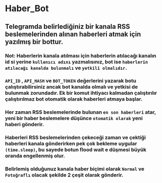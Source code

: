 # Haber_Bot
## Telegramda belirlediğiniz bir kanala RSS beslemelerinden alınan haberleri atmak için yazılmış bir bottur.
### Not: Haberlerin kanala atılması için haberlerin atılacağı kanalın id si yerine ```kullanıcı adını``` yazmalısınız, bot ise ```haberlerin atılacağı kanalda bulunmalı``` ve ```yetkili olmalıdır```.
### ```API_ID``` , ```API_HASH``` ve ```BOT_TOKEN``` değerlerini yazarak botu çalıştırabilirsiniz ancak bot kanalda olmalı ve yetkisi de bulunmak zorundadır. Ek bir komut ihtiyacı kalmadan çalıştırılır çalıştırılmaz bot otomatik olarak haberleri atmaya başlar.
### Her zaman RSS beslemelerinde bulunan ```en son haberleri``` atar, yeni bir haber beslemelere düşünce ```otomatik olarak``` yeni haberi gönderir.
### Haberleri RSS beslemelerinden çekeceği zaman ve çektiği haberleri kanala gönderirken pek çok bekleme uygular ```(time.sleep)```, bu sayede botun flood wait e düşmesi büyük oranda engellenmiş olur.
### Belirlemiş olduğunuz kanala haber biçimi olarak ```Normal``` ve ```Fotoğraflı``` olacak şekilde 2 çeşit olarak gönderir.
